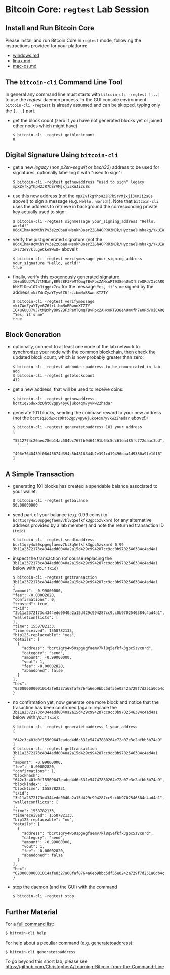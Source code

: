# Bitcoin Core: `regtest` Lab Session

## Install and Run Bitcoin Core

Please install and run Bitcoin Core in `regtest` mode, following the instructions provided for your platform:

* [windows.md](https://github.com/dginst/bbt/blob/master/regtest-lab/windows.md)
* [linux.md](https://github.com/dginst/bbt/blob/master/regtest-lab/linux.md)
* [mac-os.md](https://github.com/dginst/bbt/blob/master/regtest-lab/mac-os.md)

## The `bitcoin-cli` Command Line Tool

In general any command line must starts with `bitcoin-cli -regtest [...]` to use the _regtest_ daemon process. In the GUI console environment `bitcoin-cli -regtest` is already assumed and can be skipped, typing only the `[...]` part.

* get the block count (zero if you have not generated blocks yet or joined other nodes which might have)

  ```shell
  $ bitcoin-cli -regtest getblockcount
  0
  ```

## Digital Signature Using `bitcoin-cli`

* get a new _legacy_ (non _p2sh-segwit_ or _bech32_) address to be used for signatures, optionally labelling it with "used to sign":

  ```shell
  $ bitcoin-cli -regtest getnewaddress "used to sign" legacy
  mpXZvfkgYhpH2JR7bSrVMjxji3KnJi2s8s
  ```

* use this new address (not the `mpXZvfkgYhpH2JR7bSrVMjxji3KnJi2s8s` above!) to sign a message (e.g. `Hello, world!`). Note that `bitcoin-cli` uses the address to retrieve in background the corresponding private key actually used to sign:

  ```shell
  $ bitcoin-cli -regtest signmessage your_signing_address "Hello, world!"
  H6dXIhm+8cWKhYPv3e2zOba8+Nsnkh8osrZZGh4OPRR3MJk/HyzcaelHnhakg/YkUIWiFz73eY/klLgeCke8WwQ=
  ```

* verify the just generated signature (not the `H6dXIhm+8cWKhYPv3e2zOba8+Nsnkh8osrZZGh4OPRR3MJk/HyzcaelHnhakg/YkUIWiFz73eY/klLgeCke8WwQ=` above!):

  ```shell
  $ bitcoin-cli -regtest verifymessage your_signing_address your_signature "Hello, world!"
  true
  ```

* finally, verify this exogenously generated signature `IG+uGUUJ7VJ7tNBxhyBR92BF3PeMTQmqTBvPpxZAHxuRT938ehUmXfh7eORd/XiCARQbbKFlDew1O7nJiggdx7c=` for the message `Yes, it's me` signed by the address `mkiZWnZyaYTyv6Z6frLibmNuBRwnnXTZTY`

  ```shell
  $ bitcoin-cli -regtest verifymessage mkiZWnZyaYTyv6Z6frLibmNuBRwnnXTZTY IG+uGUUJ7VJ7tNBxhyBR92BF3PeMTQmqTBvPpxZAHxuRT938ehUmXfh7eORd/XiCARQbbKFlDew1O7nJiggdx7c= "Yes, it's me"
  true
  ```

## Block Generation

* optionally, connect to at least one node of the lab network to synchronize your node with the common blockchain, then check the updated block count, which is now probably greater than zero:

  ```shell
  $ bitcoin-cli -regtest addnode ipaddress_to_be_comunicated_in_lab add
  $ bitcoin-cli -regtest getblockcount
  412
  ```

* get a new address, that will be used to receive coins:

  ```shell
  $ bitcoin-cli -regtest getnewaddress
  bcrt1q26dwxdz0ht62gpy4py6jukc4qm7yvkw22hadar
  ```

* generate 101 blocks, sending the coinbase reward to your new address (not the `bcrt1q26dwxdz0ht62gpy4py6jukc4qm7yvkw22hadar` above!):

  ```shell
  $ bitcoin-cli -regtest generatetoaddress 101 your_address
  [
    "5512774c20aec78eb14ac584bc767fb9464491b64c5dc61ea485fc772daac3bd",
    "..."
    "496e7640439f08d45674d394c5b4818344b2e391cd19496daa1d9380a9fe1016"
  ]
  ```

## A Simple Transaction

* generating 101 blocks has created a spendable balance associated to your wallet:

  ```shell
  $ bitcoin-cli -regtest getbalance
  50.00000000
  ```

* send part of your balance (e.g. 0.99 coins) to `bcrt1qry4w50spgegfaemv7kl8q5efkfk3gpc5zvxnrd` (or any alternative address provided by a lab member) and note the returned transaction ID (`txid`)

  ```shell
  $ bitcoin-cli -regtest sendtoaddress bcrt1qry4w50spgegfaemv7kl8q5efkfk3gpc5zvxnrd 0.99
  3b11a2372173c4344edd0040a2a15d429c994287cc9cc0b9702546384c4ad4a1
  ```

* inspect the transaction (of course replacing the `3b11a2372173c4344edd0040a2a15d429c994287cc9cc0b9702546384c4ad4a1` below with your `txid`)

  ```shell
  $ bitcoin-cli -regtest gettransaction 3b11a2372173c4344edd0040a2a15d429c994287cc9cc0b9702546384c4ad4a1
  {
  "amount": -0.99000000,
  "fee": -0.00002820,
  "confirmations": 0,
  "trusted": true,
  "txid": "3b11a2372173c4344edd0040a2a15d429c994287cc9cc0b9702546384c4ad4a1",
  "walletconflicts": [
  ],
  "time": 1558782133,
  "timereceived": 1558782133,
  "bip125-replaceable": "yes",
  "details": [
    {
      "address": "bcrt1qry4w50spgegfaemv7kl8q5efkfk3gpc5zvxnrd",
      "category": "send",
      "amount": -0.99000000,
      "vout": 1,
      "fee": -0.00002820,
      "abandoned": false
    }
  ],
  "hex": "020000000001014afe8327a68faf8764a6eb9bbc5df55e0242a729f7d251a0db4cdb6b3406261b0000000000fdffffff023c481f240100000016001417a7b41a0168cf2f666d5a92f040fa93c37975efc09ee60500000000160014192aea3e0146509ee76cf5be705329b26d140714024730440220699fd7ea4c7bfac5652aa9e1d6d3cf6a697e5758c2b8cc1814cf1f8836b92baa02204c121a29feb851db8f9d4b0b4c9986c6c34ec7d749ec8fa59316e1eb20ca32ab01210397a0a9c8659f83cc3273ddc28da0eb27f74632d4d3421de3d6e4705ccad4dc8d65000000"
  }
  ```

* no confirmation yet; now generate one more block and notice that the trasaction has been confirmed (again: replace the `3b11a2372173c4344edd0040a2a15d429c994287cc9cc0b9702546384c4ad4a1` below with your `txid`):

  ```shell
  $ bitcoin-cli -regtest generatetoaddress 1 your_address
  [
    "642c3c401d0f15509647eadcd4d6c331e54747880264e72a07e3e2afbb3b74a9"
  ]
  $ bitcoin-cli -regtest gettransaction 3b11a2372173c4344edd0040a2a15d429c994287cc9cc0b9702546384c4ad4a1
  {
  "amount": -0.99000000,
  "fee": -0.00002820,
  "confirmations": 1,
  "blockhash": "642c3c401d0f15509647eadcd4d6c331e54747880264e72a07e3e2afbb3b74a9",
  "blockindex": 1,
  "blocktime": 1558782231,
  "txid": "3b11a2372173c4344edd0040a2a15d429c994287cc9cc0b9702546384c4ad4a1",
  "walletconflicts": [
  ],
  "time": 1558782133,
  "timereceived": 1558782133,
  "bip125-replaceable": "no",
  "details": [
    {
      "address": "bcrt1qry4w50spgegfaemv7kl8q5efkfk3gpc5zvxnrd",
      "category": "send",
      "amount": -0.99000000,
      "vout": 1,
      "fee": -0.00002820,
      "abandoned": false
    }
  ],
  "hex": "020000000001014afe8327a68faf8764a6eb9bbc5df55e0242a729f7d251a0db4cdb6b3406261b0000000000fdffffff023c481f240100000016001417a7b41a0168cf2f666d5a92f040fa93c37975efc09ee60500000000160014192aea3e0146509ee76cf5be705329b26d140714024730440220699fd7ea4c7bfac5652aa9e1d6d3cf6a697e5758c2b8cc1814cf1f8836b92baa02204c121a29feb851db8f9d4b0b4c9986c6c34ec7d749ec8fa59316e1eb20ca32ab01210397a0a9c8659f83cc3273ddc28da0eb27f74632d4d3421de3d6e4705ccad4dc8d65000000"
  }
  ```

* stop the daemon (and the GUI) with the command

  ```shell
  $ bitcoin-cli -regtest stop
  ```

## Further Material

For a [full command list](https://bitcoincore.org/en/doc/0.18.0/):

  ```
  $ bitcoin-cli help
  ```

For help about a peculiar command (e.g. [generatetoaddress](https://bitcoincore.org/en/doc/0.18.0/rpc/generating/generatetoaddress/)):

  ```
  $ bitcoin-cli generatetoaddress
  ```

To go beyond this short lab, please see <https://github.com/ChristopherA/Learning-Bitcoin-from-the-Command-Line>
